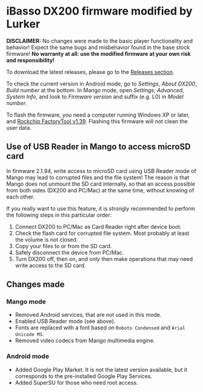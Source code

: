 # iBasso DX200 firmware modified by Lurker

**DISCLAIMER:** No changes were made to the basic player functionality and behavior! Expect the same bugs and misbehavior found in the base stock firmware! **No warranty at all: use the modified firmware at your own risk and responsibility!**

To download the latest releases, please go to the [Releases section](https://github.com/Lurker00/DX200-firmware/releases).

To check the current version in Android mode, go to _Settings_, _About DX200_, _Build number_ at the bottom. In Mango mode, open _Settings_, _Advanced_, _System Info_, and look to _Firmware version_ and suffix (e.g. L0) in _Model number_.

To flash the firmware, you need a computer running Windows XP or later, and [Rockchip FactoryTool v1.39](https://github.com/Lurker00/DX200-firmware/tree/master/tools). Flashing this firmware will not clean the user data.

## Use of USB Reader in Mango to access microSD card
In firmware 2.1.94, write access to microSD card using USB Reader mode of Mango may lead to corrupted files and the file system! The reason is that Mango does not unmount the SD card internally, so that an access possible from both sides (DX200 and PC/Mac) at the same time, without knowing of each other.

If you really want to use this feature, it is strongly recommended to perform the following steps in this particular order:
1. Connect DX200 to PC/Mac as Card Reader right after device boot.
2. Check the flash card for corrupted file system. Most probably at least the volume is not closed.
3. Copy your files to or from the SD card.
3. Safely disconnect the device from PC/Mac.
4. Turn DX200 off, then on, and only then make operations that may need write access to the SD card.

## Changes made
### Mango mode
* Removed Android services, that are not used in this mode.
* Enabled USB Reader mode (see above).
* Fonts are replaced with a font based on `Roboto Condensed` and `Arial Unicode MS`.
* Removed video codecs from Mango multimedia engine.

### Android mode
* Added Google Play Market. It is not the latest version available, but it corresponds to the pre-installed Google Play Services.
* Added SuperSU for those who need root access.
